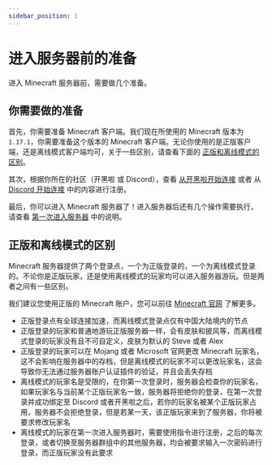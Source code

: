 ```yaml
---
sidebar_position: 1
---
```


# 进入服务器前的准备

进入 Minecraft 服务器前，需要做几个准备。

## 你需要做的准备

首先，你需要准备 Minecraft 客户端。我们现在所使用的 Minecraft 版本为 `1.17.1`，你需要准备这个版本的 Minecraft 客户端。无论你使用的是正版客户端，还是离线模式客户端均可，关于一些区别，请查看下面的 [正版和离线模式的区别](#正版和离线模式的区别)。

其次，根据你所在的社区（开黑啦 或 Discord），查看 [从开黑啦开始连接](./kaiheila-player.md) 或者 从 [Discord 开始连接](./discord-player.md) 中的内容进行注册。

最后，你可以进入 Minecraft 服务器了！进入服务器后还有几个操作需要执行，请查看 [第一次进入服务器](../first-join/first-join.md) 中的说明。

## 正版和离线模式的区别

Minecraft 服务器提供了两个登录点，一个为正版登录的，一个为离线模式登录的。不论你是正版玩家，还是使用离线模式的玩家均可以进入服务器游玩。但是两者之间有一些区别。

我们建议您使用正版的 Minecraft 账户，您可以前往 [Minecraft 官网](https://www.minecraft.net/zh-hans) 了解更多。

- 正版登录点有全球连接加速，而离线模式登录点仅有中国大陆境内的节点
- 正版登录的玩家和普通地游玩正版服务器一样，会有皮肤和披风等，而离线模式登录的玩家没有且不可自定义，皮肤为默认的 Steve 或者 Alex
- 正版登录的玩家可以在 Mojang 或者 Microsoft 官网更改 Minecraft 玩家名，这不会影响在服务器中的存档，但是离线模式的玩家不可以更改玩家名，这会导致你无法通过服务器账户认证插件的验证，并且会丢失存档
- 离线模式的玩家名是受限的，在你第一次登录时，服务器会检查你的玩家名，如果玩家名与当前某个正版玩家名一致，服务器将拒绝你的登录，在第一次登录并成功绑定至 Discord 或者开黑啦之后，若你的玩家名被某个正版玩家占用，服务器不会拒绝登录，但是若某一天，该正版玩家来到了服务器，你将被要求修改玩家名
- 离线模式的玩家在第一次进入服务器时，需要使用指令进行注册，之后的每次登录，或者切换至服务器群组中的其他服务器，均会被要求输入一次密码进行登录，而正版玩家没有此要求

